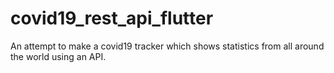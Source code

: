 # covid19_rest_api_flutter

An attempt to make a covid19 tracker which shows statistics from all around the world using an API.
